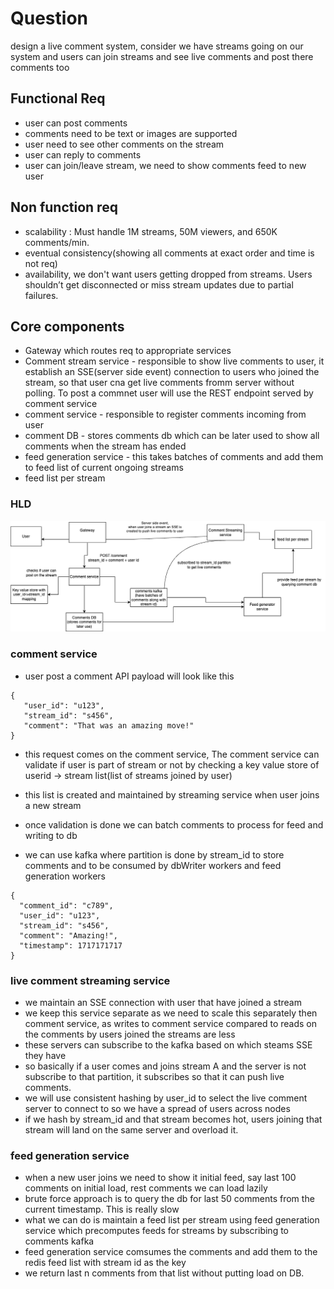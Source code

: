 # Question
design a live comment system, consider we have streams going on our system and users can join streams  and see live comments and post there comments too


## Functional Req
- user can post comments
- comments need to be text or images are supported
- user need to see other comments on the stream
- user can reply to comments
- user can join/leave stream, we need to show comments feed to new user


## Non function req
- scalability : Must handle 1M streams, 50M viewers, and 650K comments/min.
- eventual consistency(showing all comments at exact order and time is not req)
- availability, we don't want users getting dropped from streams. Users shouldn’t get disconnected or miss stream updates due to partial failures.


## Core components
- Gateway which routes req to appropriate services
- Comment stream service - responsible to show live comments to user, it establish an SSE(server side event) connection to users who joined the stream, so that user cna get live comments fromm server without polling. To post a commnet user will use the REST endpoint served by comment service
- comment service - responsible to register comments incoming from user
- comment DB - stores comments db which can be later used to show all comments when the stream has ended
- feed generation service - this takes batches of comments and add them to feed list of current ongoing streams
- feed list per stream

### HLD
![live-comments.drawio.png](live-comments.drawio.png)

### comment service
 - user post a comment API payload will look like this
```
{
   "user_id": "u123",
   "stream_id": "s456",
   "comment": "That was an amazing move!"
}
```
- this request comes on the comment service, The comment service can validate if user is part of stream or not by checking a key value store of userid -> stream list(list of streams joined by user)
- this list is created and maintained by streaming service when user joins a new stream

- once validation is done we can batch comments to process for feed and writing to db
- we can use kafka where partition is done by stream_id to store comments and to be consumed by dbWriter workers and feed generation workers
```declarative
{
  "comment_id": "c789",
  "user_id": "u123",
  "stream_id": "s456",
  "comment": "Amazing!",
  "timestamp": 1717171717
}
```

### live comment streaming service
- we maintain an SSE connection with user that have joined a stream
- we keep this service separate as we need to scale this separately then comment service, as writes to comment service compared to reads on the comments by users joined the streams are less
- these servers can subscribe to the kafka based on which steams SSE they have
- so basically if a user comes and joins stream A and the server is not subscribe to that partition, it subscribes so that it can push live comments.
- we will use consistent hashing by user_id to select the live comment server to connect to so we have a spread of users across nodes
- if we hash by stream_id and that stream becomes hot, users joining that stream will land on the same server and overload it.

### feed generation service
- when a new user joins we need to show it initial feed, say last 100 comments on initial load, rest comments we can load lazily
- brute force approach is to query the db for last 50 comments from the current timestamp. This is really slow
- what we can do is maintain a feed list per stream using feed generation service which precomputes feeds for streams by subscribing to comments kafka
- feed generation service comsumes the comments and add them to the redis feed list with stream id as the key
- we return last n comments from that list without putting load on DB.